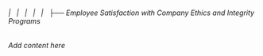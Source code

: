 ###### |   |   |   |   |   ├── Employee Satisfaction with Company Ethics and Integrity Programs

*Add content here*